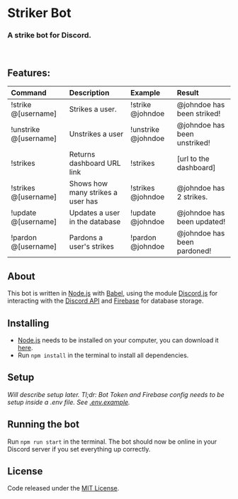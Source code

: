 # Striker Bot
### A strike bot for Discord.

<br />

## Features:
|Command|Description|Example|Result|
|:-|:-|:-|:-|
|!strike @[username]|Strikes a user.|!strike @johndoe|@johndoe has been striked!|
|!unstrike @[username]|Unstrikes a user|!unstrike @johndoe|@johndoe has been unstriked!|
|!strikes|Returns dashboard URL link|!strikes|[url to the dashboard]|
|!strikes @[username]|Shows how many strikes a user has|!strikes @johndoe|@johndoe has 2 strikes.|
|!update @[username]|Updates a user in the database|!update @johndoe|@johndoe has been updated!|
|!pardon @[username]|Pardons a user's strikes|!pardon @johndoe|@johndoe has been pardoned!|

## About

This bot is written in [Node.js](https://nodejs.org/en/) with [Babel](https://babeljs.io/), using the module [Discord.js](https://discord.js.org/#/) for interacting with the [Discord API](https://discordapp.com/developers/docs/intro) and [Firebase](https://firebase.google.com/) for database storage.

## Installing

* [Node.js](https://nodejs.org/en/) needs to be installed on your computer, you can download it [here](https://nodejs.org/en/download/).
* Run ```npm install``` in the terminal to install all dependencies.

## Setup

*Will describe setup later. Tl;dr: Bot Token and Firebase config needs to be setup inside a .env file. See [.env.example](https://github.com/carlssonemil/striker-bot/blob/master/.env.example).*

## Running the bot

Run ```npm run start``` in the terminal. The bot should now be online in your Discord server if you set everything up correctly.

## License
Code released under the [MIT License](https://github.com/carlssonemil/project-boilerplate/blob/master/LICENSE).